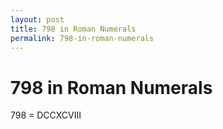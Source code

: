 ```yaml
---
layout: post
title: 798 in Roman Numerals
permalink: 798-in-roman-numerals
---
```


# 798 in Roman Numerals

798 = DCCXCVIII
